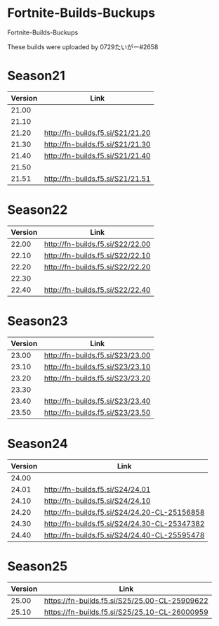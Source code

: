 # Fortnite-Builds-Buckups
Fortnite-Builds-Buckups 

These builds were uploaded by 0729たいがー#2658

# Season21
| Version | Link |
| ------------- | ------------- |
| 21.00 |  |
| 21.10 |  |
| 21.20 | http://fn-builds.f5.si/S21/21.20 |
| 21.30 | http://fn-builds.f5.si/S21/21.30 |
| 21.40 | http://fn-builds.f5.si/S21/21.40 |
| 21.50 |  |
| 21.51 | http://fn-builds.f5.si/S21/21.51 |

# Season22
| Version | Link |
| ------------- | ------------- |
| 22.00 | http://fn-builds.f5.si/S22/22.00 |
| 22.10 | http://fn-builds.f5.si/S22/22.10 |
| 22.20 | http://fn-builds.f5.si/S22/22.20 |
| 22.30 |  |
| 22.40 | http://fn-builds.f5.si/S22/22.40 |

# Season23
| Version | Link |
| ------------- | ------------- |
| 23.00 | http://fn-builds.f5.si/S23/23.00 |
| 23.10 | http://fn-builds.f5.si/S23/23.10 |
| 23.20 | http://fn-builds.f5.si/S23/23.20 |
| 23.30 |  |
| 23.40 | http://fn-builds.f5.si/S23/23.40 |
| 23.50 | http://fn-builds.f5.si/S23/23.50 |

# Season24
| Version | Link |
| ------------- | ------------- |
| 24.00 |  |
| 24.01 | http://fn-builds.f5.si/S24/24.01 |
| 24.10 | http://fn-builds.f5.si/S24/24.10 |
| 24.20 | http://fn-builds.f5.si/S24/24.20-CL-25156858 |
| 24.30 | http://fn-builds.f5.si/S24/24.30-CL-25347382 |
| 24.40 | http://fn-builds.f5.si/S24/24.40-CL-25595478 |

# Season25
| Version | Link |
| ------------- | ------------- |
| 25.00 | https://fn-builds.f5.si/S25/25.00-CL-25909622 |
| 25.10 | https://fn-builds.f5.si/S25/25.10-CL-26000959 |
